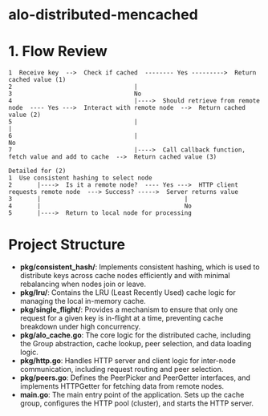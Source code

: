 # alo-distributed-mencached

# 1. Flow Review

```text
1  Receive key  -->  Check if cached  -------- Yes --------->  Return cached value (1)
2                                  |
3                                  No
4                                  |---->  Should retrieve from remote node  ---- Yes --->  Interact with remote node  -->  Return cached value (2)
5                                  |                                      |
6                                  |                                      No
7                                  |---->  Call callback function, fetch value and add to cache  -->  Return cached value (3)

Detailed for (2)
1  Use consistent hashing to select node
2       |---->  Is it a remote node?  ---- Yes --->  HTTP client requests remote node  ---> Success? ----->  Server returns value
3       |                                        |
4       |                                        No
5       |---->  Return to local node for processing
```

# Project Structure
- **pkg/consistent_hash/**: Implements consistent hashing, which is used to distribute keys across cache nodes efficiently and with minimal rebalancing when nodes join or leave.
- **pkg/lru/**: Contains the LRU (Least Recently Used) cache logic for managing the local in-memory cache.
- **pkg/single_flight/**: Provides a mechanism to ensure that only one request for a given key is in-flight at a time, preventing cache breakdown under high concurrency.
- **pkg/alo_cache.go**: The core logic for the distributed cache, including the Group abstraction, cache lookup, peer selection, and data loading logic.
- **pkg/http.go**: Handles HTTP server and client logic for inter-node communication, including request routing and peer selection.
- **pkg/peers.go**: Defines the PeerPicker and PeerGetter interfaces, and implements HTTPGetter for fetching data from remote nodes.
- **main.go**: The main entry point of the application. Sets up the cache group, configures the HTTP pool (cluster), and starts the HTTP server.


